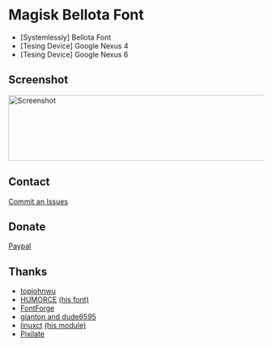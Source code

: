 # Magisk Bellota Font
* [Systemlessly] Bellota Font
* [Tesing Device] Google Nexus 4
* [Tesing Device] Google Nexus 6

## Screenshot ##
<img src="https://cdn5.fontsquirrel.com/fnt_imgs/55/2076/7c7419e677b1bdcac00ab0dd75/sa-720x300.png" height="130" width="720" alt="Screenshot" height="720px">

## Contact ##
<a href="https://github.com/pirasalbe/Magisk_Font_Bellota/issues">Commit an Issues</a>

## Donate ##
<a href="https://paypal.me/pirasalbe">Paypal</a>

## Thanks ##
* <a href="https://github.com/topjohnwu">topjohnwu</a>
* <a href="https://github.com/HUMORCE">HUMORCE</a> <a href="https://github.com/Magisk-Modules-Repo/Systemlessly-Font-with-Tsukushimarugo-A-CJK-Sleek">(his font)</a>
* <a href="https://fontforge.github.io/en-US/">FontForge</a>
* <a href="https://forum.xda-developers.com/android/themes/fonts-flashable-zips-t3219827">gianton and dude6595</a>
* <a href="https://github.com/sergiocastell">linuxct</a> <a href="https://github.com/sergiocastell/AndroidO-NotoColorEmojiReplacer">(his module)</a>
* <a href="https://www.fontsquirrel.com/fonts/bellota">Pixilate</a>
